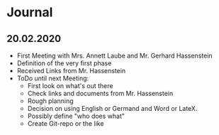 # Journal
## 20.02.2020
* First Meeting with Mrs. Annett Laube and Mr. Gerhard Hassenstein
* Definition of the very first phase
* Received Links from Mr. Hassenstein
* ToDo until next Meeting:
  * First look on what's out there
  * Check links and documents from Mr. Hassenstein
  * Rough planning
  * Decision on using English or Germand and Word or LateX.
  * Possibly define "who does what"
  * Create Git-repo or the like
